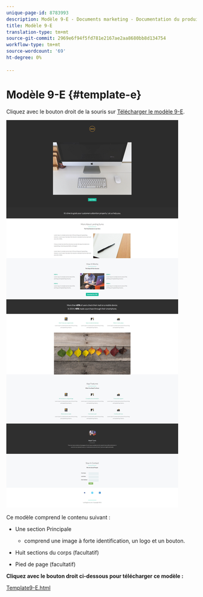 ```yaml
---
unique-page-id: 8783993
description: Modèle 9-E - Documents marketing - Documentation du produit
title: Modèle 9-E
translation-type: tm+mt
source-git-commit: 2969e6f94f5fd781e2167ae2aa8680bb8d134754
workflow-type: tm+mt
source-wordcount: '69'
ht-degree: 0%

---
```



# Modèle 9-E {#template-e}

Cliquez avec le bouton droit de la souris sur [Télécharger le modèle 9-E](http://docs.marketo.com/download/attachments/8783993/template-9e.html?version=2&amp;modificationdate=1438210788000&amp;api=v2).

![](assets/image2015-7-28-15-3a33-3a3.png)

Ce modèle comprend le contenu suivant :

* Une section Principale

   * comprend une image à forte identification, un logo et un bouton.

* Huit sections du corps (facultatif)
* Pied de page (facultatif)

**Cliquez avec le bouton droit ci-dessous pour télécharger ce modèle :**

[Template9-E.html](http://docs.marketo.com/download/attachments/8783993/template-9e.html?version=2&amp;modificationdate=1438210788000&amp;api=v2)
